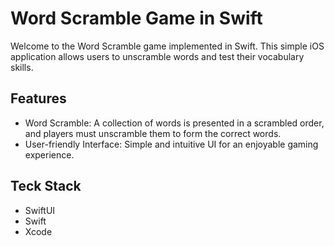 # Word Scramble Game in Swift

Welcome to the Word Scramble game implemented in Swift. This simple iOS application allows users to unscramble words and test their vocabulary skills.

## Features

- Word Scramble: A collection of words is presented in a scrambled order, and players must unscramble them to form the correct words.
- User-friendly Interface: Simple and intuitive UI for an enjoyable gaming experience.

## Teck Stack
- SwiftUI
- Swift
- Xcode
